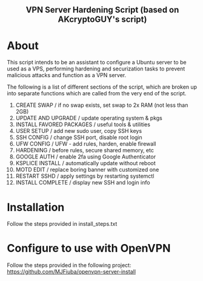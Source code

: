 ## <p align="center"> VPN Server Hardening Script (based on AKcryptoGUY's script)</p>

# About

This script intends to be an assistant to configure a Ubuntu server to be used as a VPS, performing hardening and securization tasks to prevent malicious attacks and function as a VPN server.

The following is a list of different sections of the script, which are broken up into separate functions which are called from the very end of the script. 

1. CREATE SWAP / if no swap exists, set swap to 2x RAM (not less than 2GB)
2. UPDATE AND UPGRADE / update operating system & pkgs
3. INSTALL FAVORED PACKAGES / useful tools & utilities
4. USER SETUP / add new sudo user, copy SSH keys
5. SSH CONFIG / change SSH port, disable root login
6. UFW CONFIG / UFW - add rules, harden, enable firewall
7. HARDENING / before rules, secure shared memory, etc
8. GOOGLE AUTH / enable 2fa using Google Authenticator
9. KSPLICE INSTALL / automatically update without reboot
10. MOTD EDIT / replace boring banner with customized one
11. RESTART SSHD / apply settings by restarting systemctl
12. INSTALL COMPLETE / display new SSH and login info



# Installation

Follow the steps provided in install_steps.txt

# Configure to use with OpenVPN

Follow the steps provided in the following project:
https://github.com/MJFiuba/openvpn-server-install
